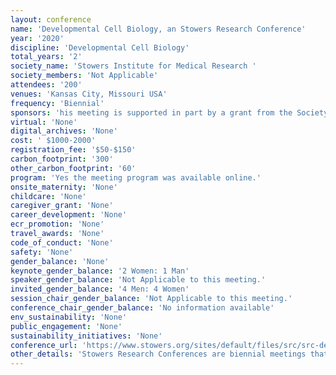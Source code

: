 ```yaml
---
layout: conference 
name: 'Developmental Cell Biology, an Stowers Research Conference'
year: '2020'
discipline: 'Developmental Cell Biology'
total_years: '2'
society_name: 'Stowers Institute for Medical Research '
society_members: 'Not Applicable'
attendees: '200'
venues: 'Kansas City, Missouri USA'
frequency: 'Biennial'
sponsors: 'his meeting is supported in part by a grant from the Society of Developmental Biology.'
virtual: 'None'
digital_archives: 'None'
cost: ' $1000-2000'
registration_fee: '$50-$150'
carbon_footprint: '300'
other_carbon_footprint: '60'
program: 'Yes the meeting program was available online.'
onsite_maternity: 'None'
childcare: 'None'
caregiver_grant: 'None'
career_development: 'None'
ecr_promotion: 'None'
travel_awards: 'None'
code_of_conduct: 'None'
safety: 'None'
gender_balance: 'None'
keynote_gender_balance: '2 Women: 1 Man'
speaker_gender_balance: 'Not Applicable to this meeting.'
invited_gender_balance: '4 Men: 4 Women'
session_chair_gender_balance: 'Not Applicable to this meeting.'
conference_chair_gender_balance: 'No information available'
env_sustainability: 'None'
public_engagement: 'None'
sustainability_initiatives: 'None'
conference_url: 'https://www.stowers.org/sites/default/files/src/src-devcellbio/#details'
other_details: 'Stowers Research Conferences are biennial meetings that bring together researchers, faculty, and graduate students to inspire creative thought and collaboration in the basic sciences.'
---
```

